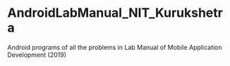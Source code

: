# AndroidLabManual_NIT_Kurukshetra
Android programs of all the problems in Lab Manual of Mobile Application Development (2019)
